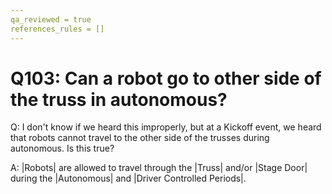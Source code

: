 ```yaml
---
qa_reviewed = true
references_rules = []
---
```


# Q103: Can a robot go to other side of the truss in autonomous?

Q: I don't know if we heard this improperly, but at a Kickoff event, we heard that robots cannot travel to the other side of the trusses during autonomous. Is this true?

A: |Robots| are allowed to travel through the |Truss| and/or |Stage Door| during the |Autonomous| and |Driver Controlled Periods|.